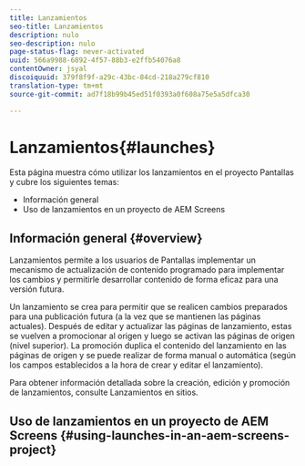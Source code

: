 ```yaml
---
title: Lanzamientos
seo-title: Lanzamientos
description: nulo
seo-description: nulo
page-status-flag: never-activated
uuid: 566a9988-6892-4f57-88b3-e2ffb54076a8
contentOwner: jsyal
discoiquuid: 379f8f9f-a29c-43bc-84cd-218a279cf810
translation-type: tm+mt
source-git-commit: ad7f18b99b45ed51f0393a0f608a75e5a5dfca30

---
```



# Lanzamientos{#launches}

Esta página muestra cómo utilizar los lanzamientos en el proyecto Pantallas y cubre los siguientes temas:

* Información general
* Uso de lanzamientos en un proyecto de AEM Screens

## Información general {#overview}

Lanzamientos permite a los usuarios de Pantallas implementar un mecanismo de actualización de contenido programado para implementar los cambios y permitirle desarrollar contenido de forma eficaz para una versión futura.

Un lanzamiento se crea para permitir que se realicen cambios preparados para una publicación futura (a la vez que se mantienen las páginas actuales). Después de editar y actualizar las páginas de lanzamiento, estas se vuelven a promocionar al origen y luego se activan las páginas de origen (nivel superior). La promoción duplica el contenido del lanzamiento en las páginas de origen y se puede realizar de forma manual o automática (según los campos establecidos a la hora de crear y editar el lanzamiento).

Para obtener información detallada sobre la creación, edición y promoción de lanzamientos, consulte Lanzamientos en sitios.

## Uso de lanzamientos en un proyecto de AEM Screens {#using-launches-in-an-aem-screens-project}

